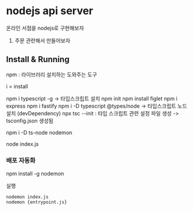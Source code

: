 # nodejs api server
온라인 서점을 nodejs로 구현해보자
1. 주문 관련해서 만들어보자


## Install & Running
npm : 라이브러리 설치하는 도와주는 도구 

i = install

npm i typescript -g -> 타입스크립트 설치
npm init 
npm install figlet
npm i express
npm i fastify
npm i -D typescript @types/node -> 타입스크립트 노드 설치 (devDependency)
npx tsc --init : 타입 스크립트 관련 설정 파일 생성 -> tsconfig.json 생성됨

npm i -D ts-node nodemon


node index.js




### 배포 자동화
npm install -g nodemon

실행
```
nodemon index.js
nodemon {entrypoint.js}
```


